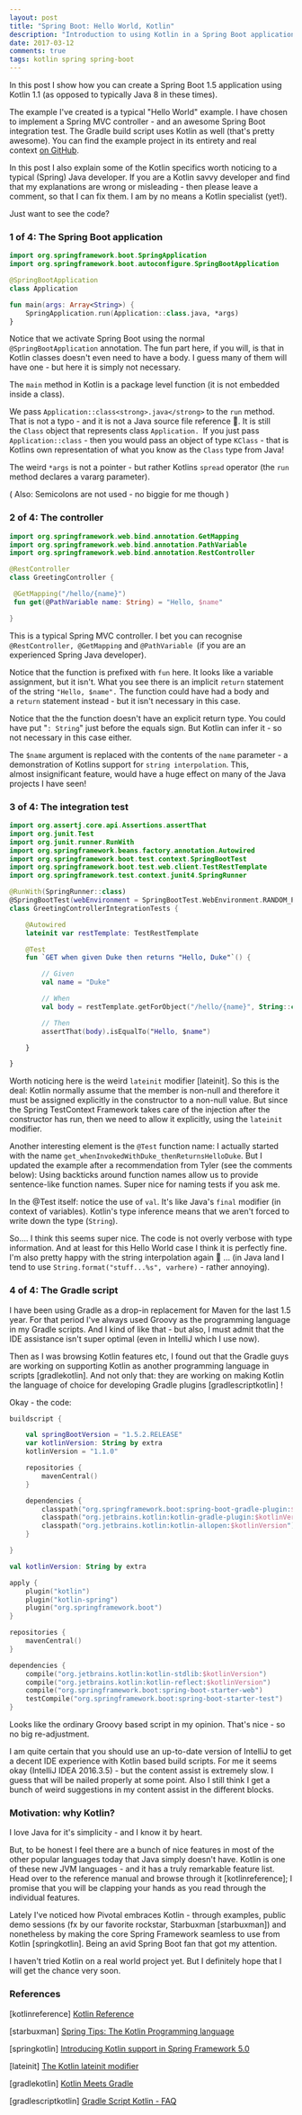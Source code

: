 ```yaml
---
layout: post
title: "Spring Boot: Hello World, Kotlin"
description: "Introduction to using Kotlin in a Spring Boot application"
date: 2017-03-12
comments: true
tags: kotlin spring spring-boot
---
```


In this post I show how you can create a Spring Boot 1.5 application using Kotlin 1.1 (as opposed to typically Java 8 in these times).

The example I've created is a typical "Hello World" example. I have chosen to implement a Spring MVC controller - and an awesome Spring Boot integration test. The Gradle build script uses Kotlin as well (that's pretty awesome). You can find the example project in its entirety and real context <a href="https://github.com/nickymoelholm/smallexamples/tree/master/springboot-kotlin-helloworld" target="_blank">on GitHub</a>.

In this post I also explain some of the Kotlin specifics worth noticing to a typical (Spring) Java developer. If you are a Kotlin savvy developer and find that my explanations are wrong or misleading - then please leave a comment, so that I can fix them. I am by no means a Kotlin specialist (yet!).

Just want to see the code?

### 1 of 4: The Spring Boot application

```kotlin
import org.springframework.boot.SpringApplication
import org.springframework.boot.autoconfigure.SpringBootApplication

@SpringBootApplication
class Application

fun main(args: Array<String>) {
    SpringApplication.run(Application::class.java, *args)
}
```

Notice that we activate Spring Boot using the normal `@SpringBootApplication` annotation. The fun part here, if you will, is that in Kotlin classes doesn't even need to have a body. I guess many of them will have one - but here it is simply not necessary.

The `main` method in Kotlin is a package level function (it is not embedded inside a class).

We pass `Application::class<strong>.java</strong>` to the `run` method. That is not a typo - and it is not a Java source file reference 🙂. It is still the `Class` object that represents class `Application. `If you just pass `Application::class` - then you would pass an object of type `KClass` - that is Kotlins own representation of what you know as the `Class` type from Java!

The weird `*args` is not a pointer - but rather Kotlins `spread` operator (the `run` method declares a vararg parameter).

( Also: Semicolons are not used - no biggie for me though )

### 2 of 4: The controller

```kotlin
import org.springframework.web.bind.annotation.GetMapping
import org.springframework.web.bind.annotation.PathVariable
import org.springframework.web.bind.annotation.RestController

@RestController
class GreetingController {

 @GetMapping("/hello/{name}")
 fun get(@PathVariable name: String) = "Hello, $name"

}
```

This is a typical Spring MVC controller. I bet you can recognise `@RestController, @GetMapping` and `@PathVariable `(if you are an experienced Spring Java developer).

Notice that the function is prefixed with `fun` here. It looks like a variable assignment, but it isn't. What you see there is an implicit `return` statement of the string `"Hello, $name".` The function could have had a body and a `return` statement instead - but it isn't necessary in this case.

Notice that the the function doesn't have an explicit return type. You could have put "`: String`" just before the equals sign. But Kotlin can infer it - so not necessary in this case either.

The `$name` argument is replaced with the contents of the `name` parameter - a demonstration of Kotlins support for `string interpolation`. This, almost insignificant feature, would have a huge effect on many of the Java projects I have seen!

### 3 of 4: The integration test

```kotlin
import org.assertj.core.api.Assertions.assertThat
import org.junit.Test
import org.junit.runner.RunWith
import org.springframework.beans.factory.annotation.Autowired
import org.springframework.boot.test.context.SpringBootTest
import org.springframework.boot.test.web.client.TestRestTemplate
import org.springframework.test.context.junit4.SpringRunner

@RunWith(SpringRunner::class)
@SpringBootTest(webEnvironment = SpringBootTest.WebEnvironment.RANDOM_PORT)
class GreetingControllerIntegrationTests {

    @Autowired
    lateinit var restTemplate: TestRestTemplate

    @Test
    fun `GET when given Duke then returns "Hello, Duke"`() {

        // Given
        val name = "Duke"

        // When
        val body = restTemplate.getForObject("/hello/{name}", String::class.java, name)

        // Then
        assertThat(body).isEqualTo("Hello, $name")

    }

}
```

Worth noticing here is the weird `lateinit` modifier [lateinit]. So this is the deal: Kotlin normally assume that the member is non-null and therefore it must be assigned explicitly in the constructor to a non-null value. But since the Spring TestContext Framework takes care of the injection after the constructor has run, then we need to allow it explicitly, using the `lateinit` modifier.

Another interesting element is the `@Test` function name: I actually started with the name `get_whenInvokedWithDuke_thenReturnsHelloDuke`. But I updated the example after a recommendation from Tyler (see the comments below): Using backticks around function names allow us to provide sentence-like function names. Super nice for naming tests if you ask me.

In the @Test itself: notice the use of `val`. It's like Java's `final` modifier (in context of variables). Kotlin's type inference means that we aren't forced to write down the type (`String`).

So.... I think this seems super nice. The code is not overly verbose with type information. And at least for this Hello World case I think it is perfectly fine. I'm also pretty happy with the string interpolation again 🙂 ... (in Java land I tend to use `String.format("stuff...%s", varhere)` - rather annoying).

### 4 of 4: The Gradle script
I have been using Gradle as a drop-in replacement for Maven for the last 1.5 year. For that period I've always used Groovy as the programming language in my Gradle scripts. And I kind of like that - but also, I must admit that the IDE assistance isn't super optimal (even in IntelliJ which I use now).

Then as I was browsing Kotlin features etc, I found out that the Gradle guys are working on supporting Kotlin as another programming language in scripts [gradlekotlin]. And not only that: they are working on making Kotlin the language of choice for developing Gradle plugins [gradlescriptkotlin] !

Okay - the code:

```kotlin
buildscript {

    val springBootVersion = "1.5.2.RELEASE"
    var kotlinVersion: String by extra
    kotlinVersion = "1.1.0"

    repositories {
        mavenCentral()
    }

    dependencies {
        classpath("org.springframework.boot:spring-boot-gradle-plugin:$springBootVersion")
        classpath("org.jetbrains.kotlin:kotlin-gradle-plugin:$kotlinVersion")
        classpath("org.jetbrains.kotlin:kotlin-allopen:$kotlinVersion")
    }

}

val kotlinVersion: String by extra

apply {
    plugin("kotlin")
    plugin("kotlin-spring")
    plugin("org.springframework.boot")
}

repositories {
    mavenCentral()
}

dependencies {
    compile("org.jetbrains.kotlin:kotlin-stdlib:$kotlinVersion")
    compile("org.jetbrains.kotlin:kotlin-reflect:$kotlinVersion")
    compile("org.springframework.boot:spring-boot-starter-web")
    testCompile("org.springframework.boot:spring-boot-starter-test")
}
```

Looks like the ordinary Groovy based script in my opinion. That's nice - so no big re-adjustment.

I am quite certain that you should use an up-to-date version of IntelliJ to get a decent IDE experience with Kotlin based build scripts. For me it seems okay (IntelliJ IDEA 2016.3.5) - but the content assist is extremely slow. I guess that will be nailed properly at some point. Also I still think I get a bunch of weird suggestions in my content assist in the different blocks.

### Motivation: why Kotlin?
I love Java for it's simplicity - and I know it by heart.

But, to be honest I feel there are a bunch of nice features in most of the other popular languages today that Java simply doesn't have. Kotlin is one of these new JVM languages - and it has a truly remarkable feature list. Head over to the reference manual and browse through it [kotlinreference]; I promise that you will be clapping your hands as you read through the individual features.

Lately I've noticed how Pivotal embraces Kotlin - through examples, public demo sessions (fx by our favorite rockstar, Starbuxman [starbuxman]) and nonetheless by making the core Spring Framework seamless to use from Kotlin [springkotlin]. Being an avid Spring Boot fan that got my attention.

I haven't tried Kotlin on a real world project yet. But I definitely hope that I will get the chance very soon.  

### References
[kotlinreference] [Kotlin Reference](https://kotlinlang.org/docs/reference/)

[starbuxman] [Spring Tips: The Kotlin Programming language](https://spring.io/blog/2016/10/19/spring-tips-the-kotlin-programming-language)

[springkotlin] [Introducing Kotlin support in Spring Framework 5.0](https://spring.io/blog/2017/01/04/introducing-kotlin-support-in-spring-framework-5-0)

[lateinit] [The Kotlin lateinit modifier](https://kotlinlang.org/docs/reference/properties.html#late-initialized-properties)

[gradlekotlin] [Kotlin Meets Gradle](https://blog.gradle.org/kotlin-meets-gradle)

[gradlescriptkotlin] [Gradle Script Kotlin - FAQ](https://github.com/gradle/gradle-script-kotlin/wiki/Frequently-Asked-Questions#in-what-language-should-i-develop-my-plugins)

 

 